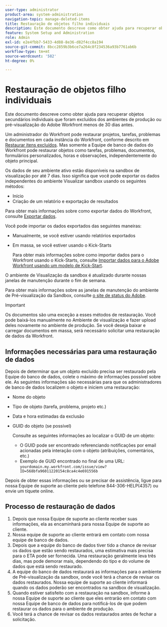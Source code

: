 ```yaml
---
user-type: administrator
product-area: system-administration
navigation-topic: manage-deleted-items
title: Restauração de objetos filho individuais
description: Este documento descreve como obter ajuda para recuperar objetos secundários individuais que foram excluídos dos ambientes de produção ou pré-visualização do Adobe Workfront menos de 30 dias antes.
feature: System Setup and Administration
role: Admin
exl-id: e2e4fbb7-5433-4d88-8e36-d82f4cc8a194
source-git-commit: 8bcc2859b3b6ce7a264c8f234536a93b7761ab6b
workflow-type: tm+mt
source-wordcount: '582'
ht-degree: 0%

---
```


# Restauração de objetos filho individuais

Este documento descreve como obter ajuda para recuperar objetos secundários individuais que foram excluídos dos ambientes de produção ou pré-visualização do Adobe Workfront menos de 30 dias antes.

Um administrador do Workfront pode restaurar projetos, tarefas, problemas e documentos em cada instância do Workfront, conforme descrito em [Restaurar itens excluídos](../../../administration-and-setup/manage-workfront/manage-deleted-items/restore-deleted-items.md). Mas somente a Equipe de banco de dados do Workfront pode restaurar objetos como tarefas, problemas, documentos, formulários personalizados, horas e observações, independentemente do objeto principal.

Os dados de seu ambiente ativo estão disponíveis na sandbox de visualização por até 7 dias. Isso significa que você pode exportar os dados independentes do ambiente Visualizar sandbox usando os seguintes métodos:

* Início
* Criação de um relatório e exportação de resultados

Para obter mais informações sobre como exportar dados do Workfront, consulte [Exportar dados](../../../reports-and-dashboards/reports/creating-and-managing-reports/export-data.md).

Você pode importar os dados exportados das seguintes maneiras:

* Manualmente, se você estiver usando relatórios exportados
* Em massa, se você estiver usando o Kick-Starts

  Para obter mais informações sobre como importar dados para o Workfront usando o Kick-Starts, consulte [Importar dados para o Adobe Workfront usando um modelo de Kick-Start](../../../administration-and-setup/manage-workfront/using-kick-starts/import-data-via-kickstarts.md).

O ambiente de Visualização da sandbox é atualizado durante nossas janelas de manutenção durante o fim de semana.

Para obter mais informações sobre as janelas de manutenção do ambiente de Pré-visualização da Sandbox, consulte [o site de status do Adobe](https://status.adobe.com/pt).

>[!IMPORTANT]
>
>Os documentos são uma exceção a esses métodos de restauração. Você pode baixá-los manualmente no Ambiente de visualização e fazer upload deles novamente no ambiente de produção. Se você deseja baixar e carregar documentos em massa, será necessário solicitar uma restauração de dados da Workfront.

## Informações necessárias para uma restauração de dados

Depois de determinar que um objeto excluído precisa ser restaurado pela Equipe do banco de dados, colete o máximo de informações possível sobre ele. As seguintes informações são necessárias para que os administradores de banco de dados localizem o objeto e iniciem uma restauração:

* Nome do objeto
* Tipo de objeto (tarefa, problema, projeto etc.)
* Data e hora estimadas da exclusão
* GUID do objeto (se possível)

  Consulte as seguintes informações ao localizar o GUID de um objeto:

   * O GUID pode ser encontrado referenciando notificações por email acionadas pela interação com o objeto (atribuições, comentários, etc.)
   * Exemplo de GUID encontrado no final de uma URL: `yourdomain.my.workfront.com/issue/view?ID=568bfa96011220154c8ca4c4e691556b`

Depois de obter essas informações ou se precisar de assistência, ligue para nossa Equipe de suporte ao cliente pelo telefone 844-306-HELP(4357) ou envie um tíquete online.

## Processo de restauração de dados

1. Depois que nossa Equipe de suporte ao cliente receber suas informações, ela as encaminhará para nossa Equipe de suporte ao cliente.
1. Nossa equipe de suporte ao cliente entrará em contato com nossa equipe de banco de dados.
1. Depois que a equipe do banco de dados tiver tido a chance de revisar os dados que estão sendo restaurados, uma estimativa mais precisa para o ETA pode ser fornecida. Uma restauração geralmente leva três dias, mas pode demorar mais, dependendo do tipo e do volume de dados que está sendo restaurado.
1. A equipe do banco de dados restaurará as informações para o ambiente de Pré-visualização da sandbox, onde você terá a chance de revisar os dados restaurados. Nossa equipe de suporte ao cliente informará quando os dados poderão ser encontrados na sandbox de visualização.
1. Quando estiver satisfeito com a restauração na sandbox, informe à nossa Equipe de suporte ao cliente que eles entrarão em contato com nossa Equipe de banco de dados para notificá-los de que podem restaurar os dados para o ambiente de produção.
1. Você terá a chance de revisar os dados restaurados antes de fechar a solicitação.
